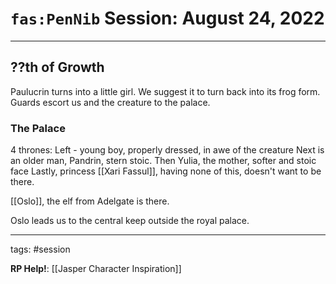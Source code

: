 # `fas:PenNib` Session: August 24, 2022
---

## ??th of Growth

Paulucrin turns into a little girl. We suggest it to turn back into its frog form. Guards escort us and the creature to the palace.

### The Palace
4 thrones:
Left - young boy, properly dressed, in awe of the creature
Next is an older man, Pandrin, stern stoic.
Then Yulia, the mother, softer and stoic face
Lastly, princess [[Xari Fassul]], having none of this, doesn't want to be there.

[[Oslo]], the elf from Adelgate is there.

Oslo leads us to the central keep outside the royal palace.

---

tags: #session

**RP Help!**: [[Jasper Character Inspiration]]